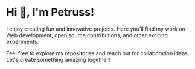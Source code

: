 # Hi 👋, I'm Petruss!

I enjoy creating fun and innovative projects. Here you'll find my work on Web development, open source contributions, and other exciting experiments.

Feel free to explore my repositories and reach out for collaboration ideas. Let's create something amazing together!
